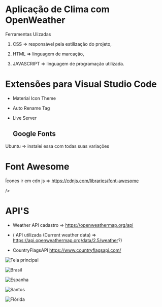 # Aplicação de Clima com OpenWeather 

Ferramentas Ulizadas

1) CSS => responsável pela estilização do projeto,

2) HTML => linguagem de marcação,

3) JAVASCRIPT => linguagem de programação utilizada.


# Extensões para Visual Studio Code

- Material Icon Theme
+ Auto Rename Tag
- Live Server

  ## Google Fonts
Ubuntu => instalei essa com todas suas variações

<link rel="preconnect" href="https://fonts.googleapis.com">
<link rel="preconnect" href="https://fonts.gstatic.com" crossorigin>
<link href="https://fonts.googleapis.com/css2?family=Inter:wght@100;200;300;400;500;600;700;800;900&family=Ubuntu:ital,wght@0,300;0,400;0,500;0,700;1,300;1,400;1,500;1,700&display=swap" rel="stylesheet">



# Font Awesome

Ícones ir em cdn js => https://cdnjs.com/libraries/font-awesome

<link rel="stylesheet" 
      href="https://cdnjs.cloudflare.com/ajax/libs/font-awesome/6.2.1/css/all.min.css" 
      integrity="sha512-MV7K8+y+gLIBoVD59lQIYicR65iaqukzvf/nwasF0nqhPay5w/9lJmVM2hMDcnK1OnMGCdVK+iQrJ7lzPJQd1w==" 
      crossorigin="anonymous" 
      referrerpolicy="no-referrer"
      
/>

# API'S

 * Weather API  cadastro => https://openweathermap.org/api
 
 * ( API utilizada (Current weather data) => https://api.openweathermap.org/data/2.5/weather?)
  
 * CountryFlagsAPI          https://www.countryflagsapi.com/
 
 
![Tela principal](https://user-images.githubusercontent.com/98665329/213582652-4672fe2f-ec7b-4158-bcbf-8f1bc3507bef.PNG)

![Brasil](https://user-images.githubusercontent.com/98665329/213582702-37a61d38-013d-443c-8b3e-5b3af7195635.PNG)

![Espanha](https://user-images.githubusercontent.com/98665329/213582722-386d2c2f-b5d5-4e57-b8a2-be17277f71aa.PNG)

![Santos](https://user-images.githubusercontent.com/98665329/213582736-cd48e5a1-92a9-4613-9c8c-723364af749e.PNG)

![Flórida](https://user-images.githubusercontent.com/98665329/213582754-2ee03c39-7291-4e02-892a-396e1af309ad.PNG)

